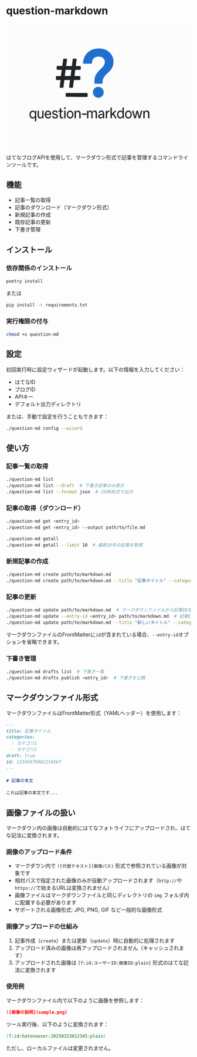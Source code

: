 # question-markdown

![](logo.png)

はてなブログAPIを使用して、マークダウン形式で記事を管理するコマンドラインツールです。

## 機能

- 記事一覧の取得
- 記事のダウンロード（マークダウン形式）
- 新規記事の作成
- 既存記事の更新
- 下書き管理

## インストール

### 依存関係のインストール

```bash
poetry install
```

または

```bash
pip install -r requirements.txt
```

### 実行権限の付与

```bash
chmod +x question-md
```

## 設定

初回実行時に設定ウィザードが起動します。以下の情報を入力してください：

- はてなID
- ブログID
- APIキー
- デフォルト出力ディレクトリ

または、手動で設定を行うこともできます：

```bash
./question-md config --wizard
```

## 使い方

### 記事一覧の取得

```bash
./question-md list
./question-md list --draft  # 下書き記事のみ表示
./question-md list --format json  # JSON形式で出力
```

### 記事の取得（ダウンロード）

```bash
./question-md get <entry_id>
./question-md get <entry_id> --output path/to/file.md
```

```bash
./question-md getall
./question-md getall --limit 10  # 最新10件の記事を取得
```


### 新規記事の作成

```bash
./question-md create path/to/markdown.md
./question-md create path/to/markdown.md --title "記事タイトル" --categories "カテゴリ1,カテゴリ2" --draft
```

### 記事の更新

```bash
./question-md update path/to/markdown.md  # マークダウンファイルから記事IDを自動取得
./question-md update --entry-id <entry_id> path/to/markdown.md  # 記事IDを明示的に指定
./question-md update path/to/markdown.md --title "新しいタイトル" --categories "カテゴリ1,カテゴリ2" --draft
```

マークダウンファイルのFrontMatterに`id`が含まれている場合、`--entry-id`オプションを省略できます。

### 下書き管理

```bash
./question-md drafts list  # 下書き一覧
./question-md drafts publish <entry_id>  # 下書きを公開
```

## マークダウンファイル形式

マークダウンファイルはFrontMatter形式（YAMLヘッダー）を使用します：

```markdown
---
title: 記事タイトル
categories:
  - カテゴリ1
  - カテゴリ2
draft: true
id: 12345678901234567
---

# 記事の本文

これは記事の本文です...
```

## 画像ファイルの扱い

マークダウン内の画像は自動的にはてなフォトライフにアップロードされ、はてな記法に変換されます。

### 画像のアップロード条件

- マークダウン内で `![代替テキスト](画像パス)` 形式で参照されている画像が対象です
- 相対パスで指定された画像のみが自動アップロードされます（`http://`や`https://`で始まるURLは変換されません）
- 画像ファイルはマークダウンファイルと同じディレクトリの `img` フォルダ内に配置する必要があります
- サポートされる画像形式: JPG, PNG, GIF など一般的な画像形式

### 画像アップロードの仕組み

1. 記事作成（`create`）または更新（`update`）時に自動的に処理されます
2. アップロード済みの画像は再アップロードされません（キャッシュされます）
3. アップロードされた画像は `[f:id:ユーザーID:画像ID:plain]` 形式のはてな記法に変換されます

### 使用例

マークダウンファイル内で以下のように画像を参照します：

```markdown
![画像の説明](sample.png)
```

ツール実行後、以下のように変換されます：

```markdown
[f:id:hatenauser:20250323012345:plain]
```

ただし、ローカルファイルは変更されません。

